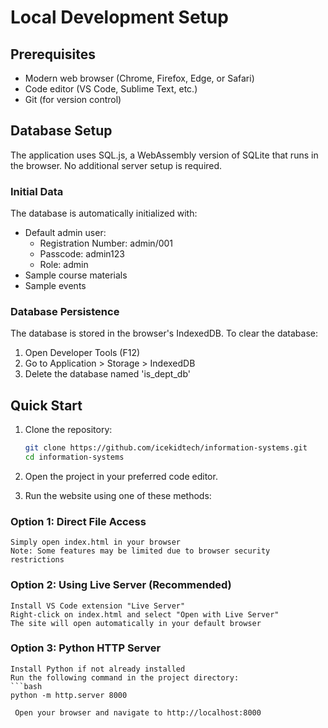 # Local Development Setup

## Prerequisites
- Modern web browser (Chrome, Firefox, Edge, or Safari)
- Code editor (VS Code, Sublime Text, etc.)
- Git (for version control)

## Database Setup
The application uses SQL.js, a WebAssembly version of SQLite that runs in the browser. No additional server setup is required.

### Initial Data
The database is automatically initialized with:

- Default admin user:
  - Registration Number: admin/001
  - Passcode: admin123
  - Role: admin
- Sample course materials
- Sample events

### Database Persistence
The database is stored in the browser's IndexedDB. To clear the database:

1. Open Developer Tools (F12)
2. Go to Application > Storage > IndexedDB
3. Delete the database named 'is_dept_db'

## Quick Start
1. Clone the repository:
   ```bash
   git clone https://github.com/icekidtech/information-systems.git
   cd information-systems
   ```

2. Open the project in your preferred code editor.

3. Run the website using one of these methods:
   
### Option 1: Direct File Access
    Simply open index.html in your browser
    Note: Some features may be limited due to browser security restrictions

### Option 2: Using Live Server (Recommended)
    Install VS Code extension "Live Server"
    Right-click on index.html and select "Open with Live Server"
    The site will open automatically in your default browser

### Option 3: Python HTTP Server
    Install Python if not already installed
    Run the following command in the project directory:
    ```bash
    python -m http.server 8000
   ```
    Open your browser and navigate to http://localhost:8000
